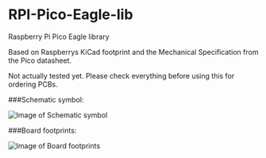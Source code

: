 # RPI-Pico-Eagle-lib
Raspberry Pi Pico Eagle library

Based on Raspberrys KiCad footprint and the Mechanical Specification from the Pico datasheet.

Not actually tested yet.  Please check everything before using this for ordering PCBs.

###Schematic symbol:

![Image of Schematic symbol](https://github.com/Lobo-T/RPI-Pico-Eagle-lib/blob/main/rpi_sch.png)

###Board footprints:

![Image of Board footprints](https://github.com/Lobo-T/RPI-Pico-Eagle-lib/blob/main/rpi_brd.png)
